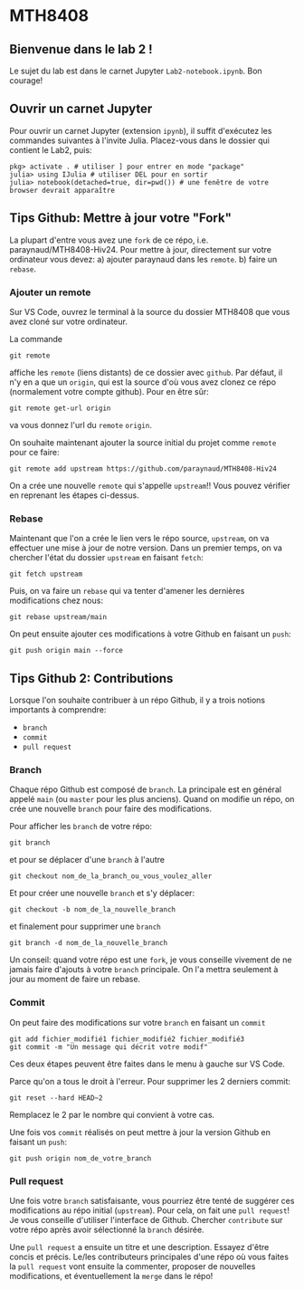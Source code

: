 # MTH8408

## Bienvenue dans le lab 2 !

Le sujet du lab est dans le carnet Jupyter `Lab2-notebook.ipynb`. Bon courage!

## Ouvrir un carnet Jupyter

Pour ouvrir un carnet Jupyter (extension `ipynb`), il suffit d'exécutez les commandes suivantes à l'invite Julia.
Placez-vous dans le dossier qui contient le Lab2, puis:
```
pkg> activate . # utiliser ] pour entrer en mode "package"
julia> using IJulia # utiliser DEL pour en sortir
julia> notebook(detached=true, dir=pwd()) # une fenêtre de votre browser devrait apparaître
```

## Tips Github: Mettre à jour votre "Fork"

La plupart d'entre vous avez une `fork` de ce répo, i.e. paraynaud/MTH8408-Hiv24. Pour mettre à jour, directement sur votre ordinateur vous devez:
a) ajouter paraynaud dans les `remote`.
b) faire un `rebase`.

### Ajouter un remote

Sur VS Code, ouvrez le terminal à la source du dossier MTH8408 que vous avez cloné sur votre ordinateur.

La commande
```
git remote
```
affiche les `remote` (liens distants) de ce dossier avec `github`. Par défaut, il n'y en a que un `origin`, qui est la source d'où vous avez clonez ce répo (normalement votre compte github). Pour en être sûr:
```
git remote get-url origin
```
va vous donnez l'url du `remote` `origin`.

On souhaite maintenant ajouter la source initial du projet comme `remote` pour ce faire:
```
git remote add upstream https://github.com/paraynaud/MTH8408-Hiv24
```
On a crée une nouvelle `remote` qui s'appelle `upstream`!! Vous pouvez vérifier en reprenant les étapes ci-dessus.

### Rebase

Maintenant que l'on a crée le lien vers le répo source, `upstream`, on va effectuer une mise à jour de notre version.
Dans un premier temps, on va chercher l'état du dossier `upstream` en faisant `fetch`:
```
git fetch upstream
```
Puis, on va faire un `rebase` qui va tenter d'amener les dernières modifications chez nous:
```
git rebase upstream/main
```
On peut ensuite ajouter ces modifications à votre Github en faisant un `push`:
```
git push origin main --force
```

## Tips Github 2: Contributions

Lorsque l'on souhaite contribuer à un répo Github, il y a trois notions importants à comprendre:
- `branch`
- `commit`
- `pull request`

### Branch

Chaque répo Github est composé de `branch`. La principale est en général appelé `main` (ou `master` pour les plus anciens).
Quand on modifie un répo, on crée une nouvelle `branch` pour faire des modifications.

Pour afficher les `branch` de votre répo:
```
git branch
```
et pour se déplacer d'une `branch` à l'autre
```
git checkout nom_de_la_branch_ou_vous_voulez_aller
```
Et pour créer une nouvelle `branch` et s'y déplacer:
```
git checkout -b nom_de_la_nouvelle_branch
```
et finalement pour supprimer une `branch`
```
git branch -d nom_de_la_nouvelle_branch
```

Un conseil: quand votre répo est une `fork`, je vous conseille vivement de ne jamais faire d'ajouts à votre `branch` principale.
On l'a mettra seulement à jour au moment de faire un rebase.

### Commit

On peut faire des modifications sur votre `branch` en faisant un `commit`
```
git add fichier_modifié1 fichier_modifié2 fichier_modifié3
git commit -m "Un message qui décrit votre modif"
```
Ces deux étapes peuvent être faites dans le menu à gauche sur VS Code.

Parce qu'on a tous le droit à l'erreur. Pour supprimer les 2 derniers commit:
```
git reset --hard HEAD~2
```
Remplacez le 2 par le nombre qui convient à votre cas.

Une fois vos `commit` réalisés on peut mettre à jour la version Github en faisant un `push`:
```
git push origin nom_de_votre_branch
```

### Pull request

Une fois votre `branch` satisfaisante, vous pourriez être tenté de suggérer ces modifications au répo initial (`upstream`).
Pour cela, on fait une `pull request`!
Je vous conseille d'utiliser l'interface de Github. 
Chercher `contribute` sur votre répo après avoir sélectionné la `branch` désirée.

Une `pull request` a ensuite un titre et une description. Essayez d'être concis et précis.
Le/les contributeurs principales d'une répo où vous faites la `pull request` vont ensuite la commenter, proposer de nouvelles modifications, et éventuellement la `merge` dans le répo!

